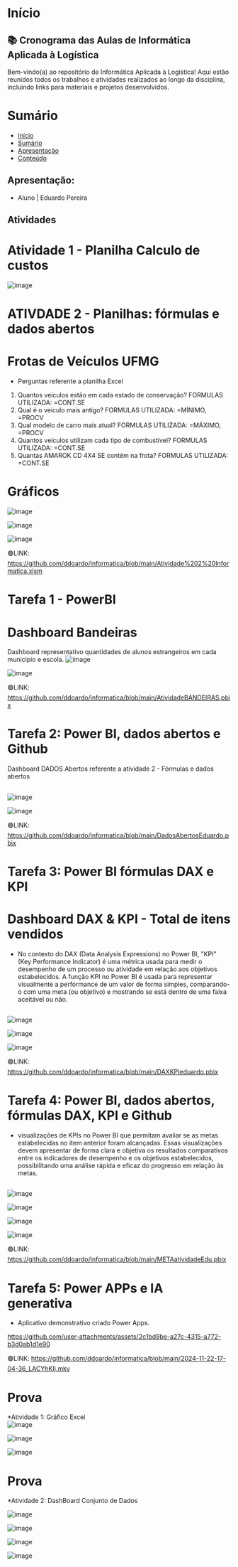 #    Início
## 📚 Cronograma das Aulas de Informática Aplicada à Logística
Bem-vindo(a) ao repositório de Informática Aplicada à Logística! Aqui estão reunidos todos os trabalhos e atividades realizados ao longo da disciplina, incluindo links para materiais e projetos desenvolvidos.
##
# Sumário

* [Início](#Início)
* [Sumário](#Sumário)
* [Apresentação](#Apresentação)
* [Conteúdo](#Atividades)
##
## Apresentação:
*    Aluno | Eduardo Pereira
##

## Atividades
#    Atividade 1 - Planilha Calculo de custos
![image](https://github.com/user-attachments/assets/6805f131-8357-4616-b745-5e0300e8c4c7)
##
#    ATIVDADE 2 - Planilhas: fórmulas e dados abertos
#  Frotas de Veículos UFMG
*    Perguntas referente a planilha Excel
1. Quantos veículos estão em cada estado de conservação?
    FORMULAS UTILIZADA: =CONT.SE
2. Qual é o veículo mais antigo?
    FORMULAS UTILIZADA: =MÍNIMO, =PROCV
3. Qual modelo de carro mais atual?
    FORMULAS UTILIZADA: =MÁXIMO, =PROCV
4. Quantos veículos utilizam cada tipo de combustível?
    FORMULAS UTILIZADA: =CONT.SE
5. Quantas AMAROK CD 4X4 SE contém na frota?
  FORMULAS UTILIZADA: =CONT.SE
##
#    Gráficos
![image](https://github.com/user-attachments/assets/d77a6b13-93be-4f5a-9d31-71731e8b00a5)

![image](https://github.com/user-attachments/assets/071fee5a-1d17-4dbf-a9f7-e602566185e6)

![image](https://github.com/user-attachments/assets/eab046d4-138e-45fe-a669-7c257a3a9a77)



🟢LINK: https://github.com/ddoardo/informatica/blob/main/Atividade%202%20Informatica.xlsm
##
#    Tarefa 1 - PowerBI
#    Dashboard Bandeiras
Dashboard representativo quantidades de alunos estrangeiros em cada municipio e escola.
![image](https://github.com/user-attachments/assets/816364b4-080d-4395-8410-f37d69cf0519)

![image](https://github.com/user-attachments/assets/3029f1d4-5251-4689-962b-b2ac898cf0de)


🟢LINK: https://github.com/ddoardo/informatica/blob/main/AtividadeBANDEIRAS.pbix
##
#    Tarefa 2: Power BI, dados abertos e Github
Dashboard DADOS Abertos referente a atividade 2 - Fórmulas e dados abertos
##
![image](https://github.com/user-attachments/assets/cb45d2d8-f980-49a8-9ba3-8d530a699b62)

![image](https://github.com/user-attachments/assets/18c7e79c-b674-4410-a564-f36067f59ac5)

🟢LINK: https://github.com/ddoardo/informatica/blob/main/DadosAbertosEduardo.pbix
##
#    Tarefa 3: Power BI fórmulas DAX e KPI 
#    Dashboard DAX & KPI - Total de itens vendidos
*    No contexto do DAX (Data Analysis Expressions) no Power BI, "KPI" (Key Performance Indicator) é uma métrica usada para medir o desempenho de um processo ou atividade em relação aos objetivos estabelecidos. A função KPI no Power BI é usada para representar visualmente a performance de um valor de forma simples, comparando-o com uma meta (ou objetivo) e mostrando se está dentro de uma faixa aceitável ou não.
##
![image](https://github.com/user-attachments/assets/5c58df7b-4f6c-4893-affc-6a19a9a829a9)

![image](https://github.com/user-attachments/assets/00213eae-4540-4431-9183-8b5e5d9ecbc1)

![image](https://github.com/user-attachments/assets/c413ee27-60d6-4b5a-a5eb-2100d2028690)


🟢LINK: https://github.com/ddoardo/informatica/blob/main/DAXKPIeduardo.pbix
##
#    Tarefa 4: Power BI, dados abertos, fórmulas DAX, KPI e Github
* visualizações de KPIs no Power BI que permitam avaliar se as metas estabelecidas no item anterior foram alcançadas. Essas visualizações devem apresentar de forma clara e objetiva os resultados comparativos entre os indicadores de desempenho e os objetivos estabelecidos, possibilitando uma análise rápida e eficaz do progresso em relação às metas.
##
![image](https://github.com/user-attachments/assets/3da8ebc7-394e-480c-889f-2bf34e812a0b)

![image](https://github.com/user-attachments/assets/78a0d206-3950-4e9a-9493-115e94d77f48)

![image](https://github.com/user-attachments/assets/3c8998df-557b-4626-8004-a30e0700e9fb)

![image](https://github.com/user-attachments/assets/2fb14d31-5ac6-4f9f-945c-27e876af15d0)

🟢LINK: https://github.com/ddoardo/informatica/blob/main/METAatividadeEdu.pbix

##
#    Tarefa 5: Power APPs e IA generativa
* Aplicativo demonstrativo criado Power Apps.


https://github.com/user-attachments/assets/2c1bd9be-a27c-4315-a772-b3d0ab1d1e90


🟢LINK: https://github.com/ddoardo/informatica/blob/main/2024-11-22-17-04-36_LACYhKIj.mkv

##
#    Prova
*Atividade 1: Gráfico Excel   
![image](https://github.com/user-attachments/assets/01c127a3-3607-4285-bf5e-e650bc62d1ed)

![image](https://github.com/user-attachments/assets/dcf33bc3-7fd6-4790-b8d3-d02626655e2a)

![image](https://github.com/user-attachments/assets/34e5f3ff-a518-4e5f-983c-8294cd4d4d3c)


##
#    Prova
*Atividade 2: DashBoard Conjunto de Dados

![image](https://github.com/user-attachments/assets/243bfeb6-c84d-451e-9e02-cfb568676930)

![image](https://github.com/user-attachments/assets/e544d1f6-db29-43ff-aa3a-3072888da159)

![image](https://github.com/user-attachments/assets/51042ebc-f34c-45e0-a9a6-0091c54b17ae)

![image](https://github.com/user-attachments/assets/1c56abc0-1701-4da1-9483-195051a812cf)
